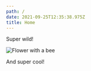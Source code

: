 ```yaml
---
path: /
date: 2021-09-25T12:35:38.975Z
title: Home
---
```

Super wild!

![Flower with a bee](https://res.cloudinary.com/center-for-teaching-learning/image/upload/v1634688967/sample.jpg "Flower with a bee")

And super cool!